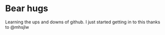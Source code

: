 # Bear hugs
Learning the ups and downs of github. I just started getting in to this thanks to @mhsjlw
